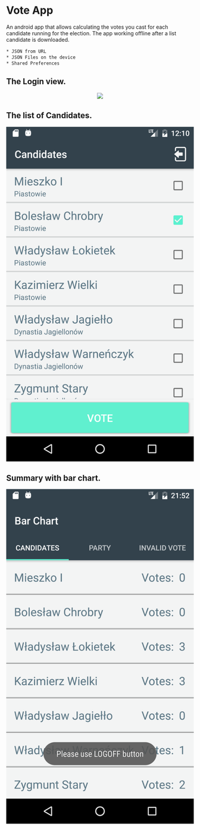 # Vote App

An android app that allows calculating the votes you cast for each candidate running for the election. The app working offline after a list candidate is downloaded.

```
* JSON from URL
* JSON Files on the device
* Shared Preferences

```

## The Login view.

<p align="center">
  <img src="example.png" width="550"/>
</p>

## The list of Candidates.

<p align="center">
  <img src="example_1.png" width="550"/>
</p>

## Summary with bar chart.

<p align="center">
  <img src="example_2.png" width="550"/>
</p>
